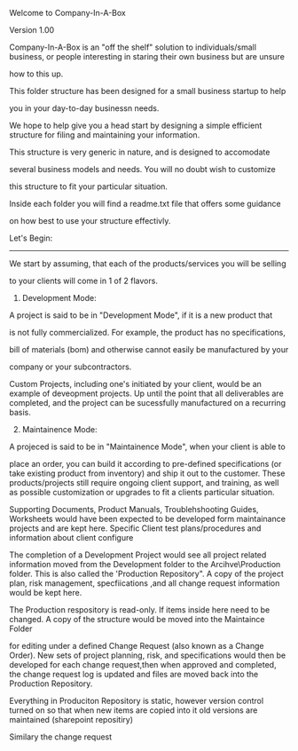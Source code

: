 Welcome to Company-In-A-Box

Version 1.00





Company-In-A-Box is an "off the shelf" solution to individuals/small business, or people interesting in staring their own business but are unsure

how to this up.



This folder structure has been designed for a small business startup to help

you in your day-to-day businessn needs.



We hope to help give you a head start by designing a simple efficient structure for filing and maintaining your information.



This structure is very generic in nature, and is designed to accomodate

several business models and needs. You will no doubt wish to customize

this structure to fit your particular situation.



Inside each folder you will find a readme.txt file that offers some guidance

on how best to use your structure effectivly.



Let's Begin:


---




We start by assuming, that each of the products/services you will be selling

to your clients will come in 1 of 2 flavors.



1) Development Mode:



A project is said to be in "Development Mode", if it is a new product that

is not fully commercialized. For example, the product has no specifications,

bill of materials (bom) and otherwise cannot easily be manufactured by your

company or your subcontractors.



Custom Projects, including one's initiated by your client, would be an example of deveopment projects. Up until the point that all deliverables are completed, and the project can be sucessfully manufactured on a recurring basis.



2) Maintainence Mode:



A projeced is said to be in "Maintainence Mode", when your client is able to

place an order, you can build it according to pre-defined specifications (or take existing product from inventory) and ship it out to the customer. These products/projects still require ongoing client support, and training, as well as possible customization or upgrades to fit a clients particular situation.



Supporting Documents, Product Manuals, Troublehshooting Guides, Worksheets would have been expected to be developed form maintainance projects and  are kept here. Specific Client test plans/procedures and information about client configure



The completion of a Development Project would see all project related information moved from the Development folder to the Arcihve\Production folder. This is also called the 'Production Repository". A copy of the project plan, risk management, specfiications ,and all change request information would be kept here.



The Production respository is read-only. If items inside here need to be changed. A copy of the structure would be moved into the Maintaince Folder

for editing under a defined Change Request (also known as a Change Order). New sets of project planning, risk, and specifications would then be developed for each change request,then when approved and completed, the change request log is updated and  files are moved back into the Production Repository.





Everything in Produciton Repository is static, however version control turned on so that when new items are copied into it old versions are maintained (sharepoint repositiry)



Similary the change request